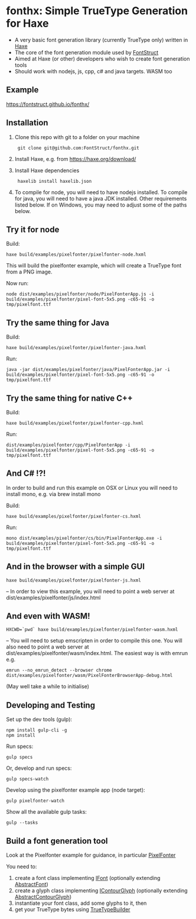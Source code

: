 # fonthx: Simple TrueType Generation for Haxe

* A very basic font generation library (currently TrueType only) written in [Haxe](https://haxe.org)
* The core of the font generation module used by [FontStruct](https://fontstruct.com) 
* Aimed at Haxe (or other) developers who wish to create font generation tools
* Should work with nodejs, js, cpp, c# and java targets. WASM too

## Example

https://fontstruct.github.io/fonthx/

## Installation

1. Clone this repo with git to a folder on your machine

        git clone git@github.com:FontStruct/fonthx.git

1. Install Haxe, e.g. from https://haxe.org/download/       
    
1. Install Haxe dependencies

        haxelib install haxelib.json
        
1. To compile for node, you will need to have nodejs installed. To compile for java, you will need to have a java JDK installed. Other requirements listed below. If on Windows, you may need to adjust some of the paths below. 
    
## Try it for node

Build:

    haxe build/examples/pixelfonter/pixelfonter-node.hxml
    
This will build the pixelfonter example, which will create a TrueType font from a PNG image.

Now run:
    
    node dist/examples/pixelfonter/node/PixelFonterApp.js -i build/examples/pixelfonter/pixel-font-5x5.png -c65-91 -o tmp/pixelfont.ttf

## Try the same thing for Java

Build:
    
    haxe build/examples/pixelfonter/pixelfonter-java.hxml
    
Run:

    java -jar dist/examples/pixelfonter/java/PixelFonterApp.jar -i build/examples/pixelfonter/pixel-font-5x5.png -c65-91 -o tmp/pixelfont.ttf
    
## Try the same thing for native C++

Build:

    haxe build/examples/pixelfonter/pixelfonter-cpp.hxml
    
Run:

    dist/examples/pixelfonter/cpp/PixelFonterApp -i build/examples/pixelfonter/pixel-font-5x5.png -c65-91 -o tmp/pixelfont.ttf
         
    
## And C# !?!

In order to build and run this example on OSX or Linux you will need to install mono, e.g. via brew install mono

Build:
    
    haxe build/examples/pixelfonter/pixelfonter-cs.hxml
    
Run:        

    mono dist/examples/pixelfonter/cs/bin/PixelFonterApp.exe -i build/examples/pixelfonter/pixel-font-5x5.png -c65-91 -o tmp/pixelfont.ttf

## And in the browser with a simple GUI

    haxe build/examples/pixelfonter/pixelfonter-js.hxml    

– In order to view this example, you will need to point a web server at dist/examples/pixelfonter/js/index.html

## And even with WASM!
    
    HXCWD=`pwd` haxe build/examples/pixelfonter/pixelfonter-wasm.hxml     

– You will need to setup emscripten in order to compile this one. You will also need to point a web server at dist/examples/pixelfonter/wasm/index.html. The easiest way is with emrun e.g.

    emrun --no_emrun_detect --browser chrome dist/examples/pixelfonter/wasm/PixelFonterBrowserApp-debug.html
    
(May well take a while to initialise)    
    
## Developing and Testing

Set up the dev tools (gulp):

    npm install gulp-cli -g
    npm install
    
Run specs:

    gulp specs
    
Or, develop and run specs:

    gulp specs-watch
    
Develop using the pixelfonter example app (node target):     
    
    gulp pixelfonter-watch
    
Show all the available gulp tasks:

    gulp --tasks
    
## Build a font generation tool

Look at the Pixelfonter example for guidance, in particular [PixelFonter](src/fonthx/examples/pixelfonter/PixelFonter.hx)

You need to:

1. create a font class implementing [IFont](src/fonthx/model/font/IFont.hx) (optionally extending [AbstractFont](src/fonthx/model/font/AbstractFont.hx))
1. create a glyph class implementing [IContourGlyph](src/fonthx/model/font/IContourGlyph.hx) (optionally extending [AbstractContourGlyph](src/fonthx/model/font/AbstractContourGlyph.hx))
1. instantiate your font class, add some glyphs to it, then
1. get your TrueType bytes using [TrueTypeBuilder](src/fonthx/formats/tt/TrueTypeBuilder.hx)

    